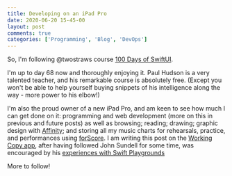 ```yaml
---
title: Developing on an iPad Pro
date: 2020-06-20 15-45-00
layout: post
comments: true
categories: ['Programming', 'Blog', 'DevOps']
--- 
```


So, I'm following @twostraws course [100 Days of SwiftUI](https://www.hackingwithswift.com/100/swiftui).

I'm up to day 68 now and thoroughly enjoying it. Paul Hudson is a very talented teacher, and his remarkable course is absolutely free. (Except you won't be able to help yourself buying snippets of his intelligence along the way - more power to his elbow!)

I'm also the proud owner of a new iPad Pro, and am keen to see how much I can get done on it: programming and web development (more on this in previous and future posts) as well as browsing; reading; drawing; graphic design with [Affinity](https://affinity.serif.com/en-gb/designer/); and storing all my music charts for rehearsals, practice, and performances using [forScore](http://forscore.co). 
I am writing this post on the [Working Copy app](https://workingcopyapp.com ), after having followed John Sundell for some time, was encouraged by his [experiences with Swift Playgrounds](https://www.swiftbysundell.com/articles/review-swift-playgrounds-30-for-ipad/)

More to follow!